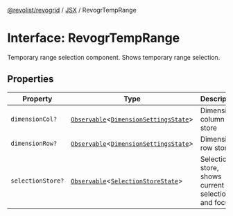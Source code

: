 [@revolist/revogrid](README.md) / [JSX](Namespace.JSX.md) / RevogrTempRange

# Interface: RevogrTempRange

Temporary range selection component. Shows temporary range selection.

## Properties

| Property | Type | Description | Defined in |
| ------ | ------ | ------ | ------ |
| `dimensionCol?` | [`Observable`](TypeAlias.Observable.md)\<[`DimensionSettingsState`](Interface.DimensionSettingsState.md)\> | Dimension column store | [src/components.d.ts:2179](https://github.com/revolist/revogrid/blob/20b33a0db6e2f2e1c06bc58b03fe68189a928a64/src/components.d.ts#L2179) |
| `dimensionRow?` | [`Observable`](TypeAlias.Observable.md)\<[`DimensionSettingsState`](Interface.DimensionSettingsState.md)\> | Dimension row store | [src/components.d.ts:2183](https://github.com/revolist/revogrid/blob/20b33a0db6e2f2e1c06bc58b03fe68189a928a64/src/components.d.ts#L2183) |
| `selectionStore?` | [`Observable`](TypeAlias.Observable.md)\<[`SelectionStoreState`](TypeAlias.SelectionStoreState.md)\> | Selection store, shows current selection and focus | [src/components.d.ts:2187](https://github.com/revolist/revogrid/blob/20b33a0db6e2f2e1c06bc58b03fe68189a928a64/src/components.d.ts#L2187) |
